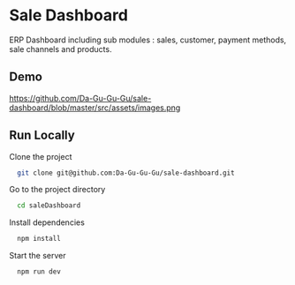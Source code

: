 # Sale Dashboard

ERP Dashboard including sub modules : sales, customer, payment methods, sale channels and products.

## Demo

https://github.com/Da-Gu-Gu-Gu/sale-dashboard/blob/master/src/assets/images.png

## Run Locally

Clone the project

```bash
  git clone git@github.com:Da-Gu-Gu-Gu/sale-dashboard.git
```

Go to the project directory

```bash
  cd saleDashboard
```

Install dependencies

```bash
  npm install
```

Start the server

```bash
  npm run dev
```
